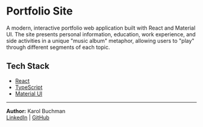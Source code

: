 # Portfolio Site

A modern, interactive portfolio web application built with React and Material UI. The site presents personal information, education, work experience, and side activities in a unique "music album" metaphor, allowing users to "play" through different segments of each topic.

## Tech Stack

- [React](https://react.dev/)
- [TypeScript](https://www.typescriptlang.org/)
- [Material UI](https://mui.com/)

---

**Author:** Karol Buchman  
[LinkedIn](https://www.linkedin.com/in/kbuchman) | [GitHub](https://github.com/kbuchman)